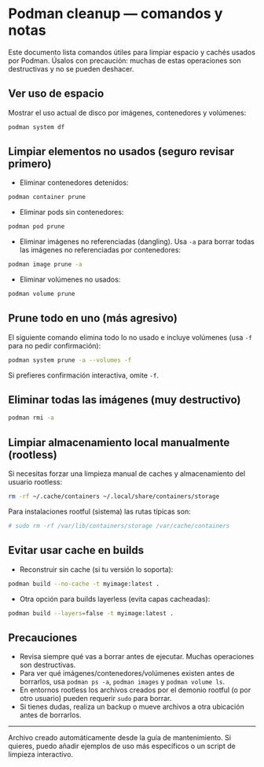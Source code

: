 # Podman cleanup — comandos y notas

Este documento lista comandos útiles para limpiar espacio y cachés usados por Podman. Úsalos con precaución: muchas de estas operaciones son destructivas y no se pueden deshacer.

## Ver uso de espacio

Mostrar el uso actual de disco por imágenes, contenedores y volúmenes:

```bash
podman system df
```

## Limpiar elementos no usados (seguro revisar primero)

- Eliminar contenedores detenidos:

```bash
podman container prune
```

- Eliminar pods sin contenedores:

```bash
podman pod prune
```

- Eliminar imágenes no referenciadas (dangling). Usa `-a` para borrar todas las imágenes no referenciadas por contenedores:

```bash
podman image prune -a
```

- Eliminar volúmenes no usados:

```bash
podman volume prune
```

## Prune todo en uno (más agresivo)

El siguiente comando elimina todo lo no usado e incluye volúmenes (usa `-f` para no pedir confirmación):

```bash
podman system prune -a --volumes -f
```

Si prefieres confirmación interactiva, omite `-f`.

## Eliminar todas las imágenes (muy destructivo)

```bash
podman rmi -a
```

## Limpiar almacenamiento local manualmente (rootless)

Si necesitas forzar una limpieza manual de caches y almacenamiento del usuario rootless:

```bash
rm -rf ~/.cache/containers ~/.local/share/containers/storage
```

Para instalaciones rootful (sistema) las rutas típicas son:

```bash
# sudo rm -rf /var/lib/containers/storage /var/cache/containers
```

## Evitar usar cache en builds

- Reconstruir sin cache (si tu versión lo soporta):

```bash
podman build --no-cache -t myimage:latest .
```

- Otra opción para builds layerless (evita capas cacheadas):

```bash
podman build --layers=false -t myimage:latest .
```

## Precauciones

- Revisa siempre qué vas a borrar antes de ejecutar. Muchas operaciones son destructivas.
- Para ver qué imágenes/contenedores/volúmenes existen antes de borrarlos, usa `podman ps -a`, `podman images` y `podman volume ls`.
- En entornos rootless los archivos creados por el demonio rootful (o por otro usuario) pueden requerir `sudo` para borrar.
- Si tienes dudas, realiza un backup o mueve archivos a otra ubicación antes de borrarlos.

---

Archivo creado automáticamente desde la guía de mantenimiento. Si quieres, puedo añadir ejemplos de uso más específicos o un script de limpieza interactivo.
